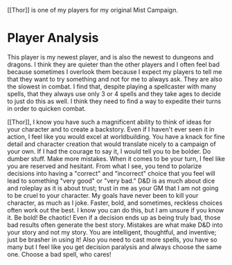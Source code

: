 [[Thor]] is one of my players for my original Mist Campaign. 
# Player Analysis 
This player is my newest player, and is also the newest to dungeons and dragons. I think they are quieter than the other players and I often feel bad because sometimes I overlook them because I expect my players to tell me that they want to try something and not for me to always ask. They are also the slowest in combat. I find that, despite playing a spellcaster with many spells, that they always use only 3 or 4 spells and they take ages to decide to just do this as well. I think they need to find a way to expedite their turns in order to quicken combat. 

[[Thor]], I know you have such a magnificent ability to think of ideas for your character and to create a backstory. Even if I haven't ever seen it in action, I feel like you would excel at worldbuilding. You have a knack for fine detail and character creation that would translate nicely to a campaign of your own. If I had the courage to say it, I would tell you to be bolder. Do dumber stuff. Make more mistakes. When it comes to be your turn, I feel like you are reserved and hesitant. From what I see, you tend to polarize decisions into having a "correct" and "incorrect" choice that you feel will lead to something "very good" or "very bad." D&D is as much about dice and roleplay as it is about trust; trust in me as your GM that I am not going to be cruel to your character. My goals have never been to kill your character, as much as I joke. Faster, bold, and sometimes, reckless choices often work out the best. I know you can do this, but I am unsure if you know it. Be bold! Be chaotic! Even if a decision ends up as being truly bad, those bad results often generate the best story. Mistakes are what make D&D into your story and not my story. You are intelligent, thoughtful, and inventive; just be brasher in using it! Also you need to cast more spells, you have so many but I feel like you get decision paralysis and always choose the same one. Choose a bad spell, who cares! 